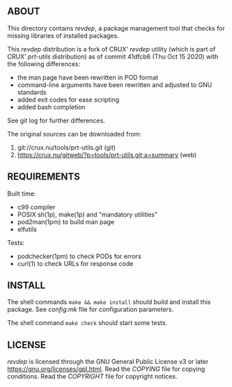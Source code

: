 ABOUT
-----
This directory contains *revdep*, a package management tool that
checks for missing libraries of installed packages.

This *revdep* distribution is a fork of CRUX' *revdep* utility (which
is part of CRUX' *prt-utils* distribution) as of commit 41dfcb6
(Thu Oct 15 2020) with the following differences:

  * the man page have been rewritten in POD format
  * command-line arguments have been rewritten and adjusted to GNU
    standards
  * added exit codes for ease scripting
  * added bash completion

See git log for further differences.

The original sources can be downloaded from:
  1. git://crux.nu/tools/prt-utils.git                        (git)
  2. https://crux.nu/gitweb/?p=tools/prt-utils.git;a=summary  (web)

REQUIREMENTS
------------
Built time:
  * c99 compiler
  * POSIX sh(1p), make(1p) and "mandatory utilities"
  * pod2man(1pm) to build man page
  * elfutils

Tests:
  * podchecker(1pm) to check PODs for errors
  * curl(1) to check URLs for response code

INSTALL
-------
The shell commands `make && make install` should build and install
this package.  See *config.mk* file for configuration parameters.

The shell command `make check` should start some tests.

LICENSE
-------
*revdep* is licensed through the GNU General Public License v3 or
later <https://gnu.org/licenses/gpl.html>.
Read the *COPYING* file for copying conditions.
Read the *COPYRIGHT* file for copyright notices.

<!-- vim:sw=2:ts=2:sts=2:et:cc=72:tw=70
End of file. -->
